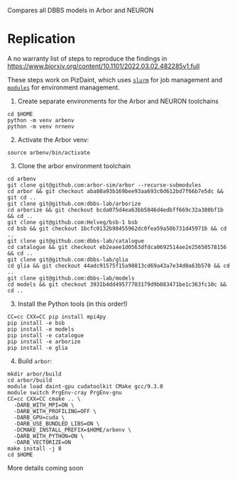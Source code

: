 Compares all DBBS models in Arbor and NEURON

# Replication

A no warranty list of steps to reproduce the findings in https://www.biorxiv.org/content/10.1101/2022.03.02.482285v1.full

These steps work on PizDaint, which uses [`slurm`](https://slurm.schedmd.com/documentation.html) for job management and [`modules`](http://modules.sourceforge.net/) for environment management.

1. Create separate environments for the Arbor and NEURON toolchains

```
cd $HOME
python -m venv arbenv
python -m venv nrnenv
```

2. Activate the Arbor venv:

```
source arbenv/bin/activate
```

3. Clone the arbor environment toolchain

```
cd arbenv
git clone git@github.com:arbor-sim/arbor --recurse-submodules
cd arbor && git checkout aba80a93b169bee93aa693c0d612bd7f66b7e5dc && git cd ..
git clone git@github.com:dbbs-lab/arborize
cd arborize && git checkout bcda075d4ea63bb5846d4edbff669c32a380bf1b && cd ..
git clone git@github.com:Helveg/bsb-1 bsb
cd bsb && git checkout 1bcfc0132b98455962dc0fea59a50b731d45971b && cd ..
git clone git@github.com:dbbs-lab/catalogue
cd catalogue && git checkout eb2eaee1d0563dfdca0692514ae2e25650578156 && cd ..
git clone git@github.com:dbbs-lab/glia
cd glia && git checkout 44adc91575f15a98813cd69a43a7e34d0a63b570 && cd ..
git clone git@github.com:dbbs-lab/models
cd models && git checkout 3931b4dd49577703179d9b083471be1c363fc10c && cd ..
```

3. Install the Python tools (in this order!)

```
CC=cc CXX=CC pip install mpi4py
pip install -e bsb
pip install -e models
pip install -e catalogue
pip install -e arborize
pip install -e glia
```

4. Build `arbor`:

```
mkdir arbor/build
cd arbor/build
module load daint-gpu cudatoolkit CMake gcc/9.3.0
module switch PrgEnv-cray PrgEnv-gnu
CC=cc CXX=CC cmake .. \
  -DARB_WITH_MPI=ON \
  -DARB_WITH_PROFILING=OFF \
  -DARB_GPU=cuda \
  -DARB_USE_BUNDLED_LIBS=ON \
  -DCMAKE_INSTALL_PREFIX=$HOME/arbenv \
  -DARB_WITH_PYTHON=ON \
  -DARB_VECTORIZE=ON
make install -j 8
cd $HOME
```

More details coming soon
